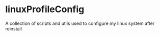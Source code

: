 # linuxProfileConfig
A collection of scripts and utils used to configure my linux system after reinstall
